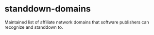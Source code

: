 # standdown-domains
Maintained list of affiliate network domains that software publishers can recognize and standdown to.

